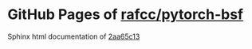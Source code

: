 GitHub Pages of [rafcc/pytorch-bsf](https://github.com/rafcc/pytorch-bsf.git)
===
Sphinx html documentation of [2aa65c13](https://github.com/rafcc/pytorch-bsf/tree/2aa65c13ae5b02da4271afff0f3d12beaea22b80)

